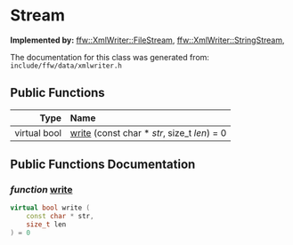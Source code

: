 Stream
===================================


**Implemented by:** [ffw::XmlWriter::FileStream](ffw_XmlWriter_FileStream.html), [ffw::XmlWriter::StringStream](ffw_XmlWriter_StringStream.html), 

The documentation for this class was generated from: `include/ffw/data/xmlwriter.h`



## Public Functions

| Type | Name |
| -------: | :------- |
|  virtual bool | [write](#26345587) (const char * _str_, size_t _len_) = 0  |


## Public Functions Documentation

### _function_ <a id="26345587" href="#26345587">write</a>

```cpp
virtual bool write (
    const char * str,
    size_t len
) = 0 
```





